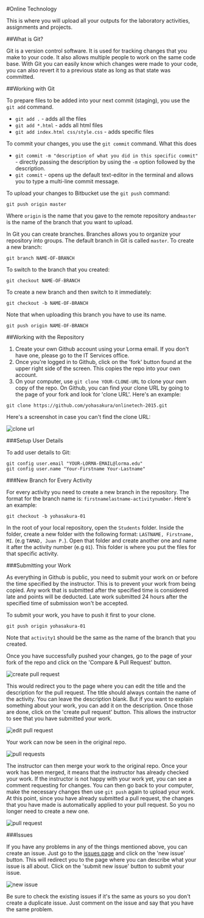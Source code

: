 #Online Technology

This is where you will upload all your outputs for the laboratory activities, assignments and projects.

##What is Git?

Git is a version control software. It is used for tracking changes that you make to your code. It also allows multiple people to work on the same code base. With Git you can easily know which changes were made to your code, you can also revert it to a previous state as long as that state was committed.

##Working with Git

To prepare files to be added into your next commit (staging), you use the `git add` command. 

- `git add .` - adds all the files
- `git add *.html` - adds all html files
- `git add index.html css/style.css` - adds specific files

To commit your changes, you use the `git commit` command. What this does

- `git commit -m "description of what you did in this specific commit"` - directly passing the description by using the `-m` option followed by the description.
- `git commit` - opens up the default text-editor in the terminal and allows you to type a multi-line commit message. 

To upload your changes to Bitbucket use the `git push` command:

```
git push origin master
```

Where `origin` is the name that you gave to the remote repository and`master` is the name of the branch that you want to upload. 

In Git you can create branches. Branches allows you to organize your repository into groups. The default branch in Git is called `master`. To create a new branch:

```
git branch NAME-OF-BRANCH
```

To switch to the branch that you created:

```
git checkout NAME-OF-BRANCH
```

To create a new branch and then switch to it immediately:

```
git checkout -b NAME-OF-BRANCH
```

Note that when uploading this branch you have to use its name.

```
git push origin NAME-OF-BRANCH
```


##Working with the Repository

1. Create your own Github account using your Lorma email. If you don't have one, please go to the IT Services office. 
2. Once you're logged in to Github, click on the 'fork' button found at the upper right side of the screen. This copies the repo into your own account.
3. On your computer, use `git clone YOUR-CLONE-URL` to clone your own copy of the repo. On Github, you can find your clone URL by going to the page of your fork and look for 'clone URL'. Here's an example:

```
git clone https://github.com/yohasakura/onlinetech-2015.git
```

Here's a screenshot in case you can't find the clone URL:

![clone url](img/clone-url.png)

###Setup User Details

To add user details to Git:

```
git config user.email "YOUR-LORMA-EMAIL@lorma.edu"
git config user.name "Your-Firstname Your-Lastname"
```

###New Branch for Every Activity

For every activity you need to create a new branch in the repository. The format for the branch name is: `firstnamelastname-activitynumber`. Here's an example:

```
git checkout -b yohasakura-01
```

In the root of your local repository, open the `Students` folder. Inside the folder, create a new folder with the following format: `LASTNAME, Firstname, MI`. (e.g `TAMAD, Juan P.`). Open that folder and create another one and name it after the activity number (e.g `01`). This folder is where you put the files for that specific activity.

###Submitting your Work

As everything in Github is public, you need to submit your work on or before the time specified by the instructor. This is to prevent your work from being copied. Any work that is submitted after the specified time is considered late and points will be deducted. Late work submitted 24 hours after the specified time of submission won't be accepted.

To submit your work, you have to push it first to your clone.

```
git push origin yohasakura-01
```

Note that `activity1` should be the same as the name of the branch that you created.

Once you have successfully pushed your changes, go to the page of your fork of the repo and click on the 'Compare & Pull Request' button.

![create pull request](img/create-pullrequest.png)

This would redirect you to the page where you can edit the title and the description for the pull request. The title should always contain the name of the activity. You can leave the description blank. But if you want to explain something about your work, you can add it on the description. Once those are done, click on the 'create pull request' button. This allows the instructor to see that you have submitted your work.

![edit pull request](img/open-pullrequest.png)

Your work can now be seen in the original repo.

![pull requests](img/pull-requests.png)

The instructor can then merge your work to the original repo. Once your work has been merged, it means that the instructor has already checked your work. If the instructor is not happy with your work yet, you can see a comment requesting for changes. You can then go back to your computer, make the necessary changes then use `git push` again to upload your work. At this point, since you have already submitted a pull request, the changes that you have made is automatically applied to your pull request. So you no longer need to create a new one.

![pull request](img/pull-request.png)


###Issues

If you have any problems in any of the things mentioned above, you can create an issue. Just go to the [issues page](https://github.com/lormacolleges/onlinetech-2015) and click on the 'new issue' button. This will redirect you to the page where you can describe what your issue is all about. Click on the 'submit new issue' button to submit your issue.

![new issue](img/new-issue.png)

Be sure to check the existing issues if it's the same as yours so you don't create a duplicate issue. Just comment on the issue and say that you have the same problem.










